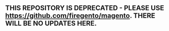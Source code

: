 ## THIS REPOSITORY IS DEPRECATED - PLEASE USE https://github.com/firegento/magento. THERE WILL BE NO UPDATES HERE.
